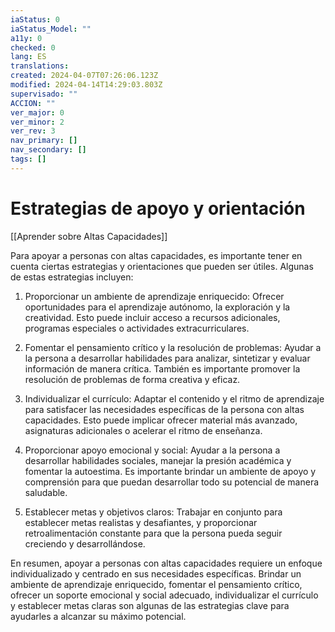 ```yaml
---
iaStatus: 0
iaStatus_Model: ""
a11y: 0
checked: 0
lang: ES
translations: 
created: 2024-04-07T07:26:06.123Z
modified: 2024-04-14T14:29:03.803Z
supervisado: ""
ACCION: ""
ver_major: 0
ver_minor: 2
ver_rev: 3
nav_primary: []
nav_secondary: []
tags: []
---
```

# Estrategias de apoyo y orientación

[[Aprender sobre Altas Capacidades]]

Para apoyar a personas con altas capacidades, es importante tener en cuenta ciertas estrategias y orientaciones que pueden ser útiles. Algunas de estas estrategias incluyen:

1. Proporcionar un ambiente de aprendizaje enriquecido: Ofrecer oportunidades para el aprendizaje autónomo, la exploración y la creatividad. Esto puede incluir acceso a recursos adicionales, programas especiales o actividades extracurriculares.

2. Fomentar el pensamiento crítico y la resolución de problemas: Ayudar a la persona a desarrollar habilidades para analizar, sintetizar y evaluar información de manera crítica. También es importante promover la resolución de problemas de forma creativa y eficaz.

3. Individualizar el currículo: Adaptar el contenido y el ritmo de aprendizaje para satisfacer las necesidades específicas de la persona con altas capacidades. Esto puede implicar ofrecer material más avanzado, asignaturas adicionales o acelerar el ritmo de enseñanza.

4. Proporcionar apoyo emocional y social: Ayudar a la persona a desarrollar habilidades sociales, manejar la presión académica y fomentar la autoestima. Es importante brindar un ambiente de apoyo y comprensión para que puedan desarrollar todo su potencial de manera saludable.

5. Establecer metas y objetivos claros: Trabajar en conjunto para establecer metas realistas y desafiantes, y proporcionar retroalimentación constante para que la persona pueda seguir creciendo y desarrollándose.

En resumen, apoyar a personas con altas capacidades requiere un enfoque individualizado y centrado en sus necesidades específicas. Brindar un ambiente de aprendizaje enriquecido, fomentar el pensamiento crítico, ofrecer un soporte emocional y social adecuado, individualizar el currículo y establecer metas claras son algunas de las estrategias clave para ayudarles a alcanzar su máximo potencial.
